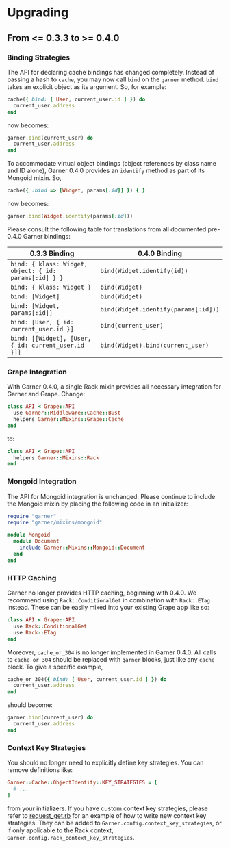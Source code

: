 Upgrading
=========

From <= 0.3.3 to >= 0.4.0
-------------------------

### Binding Strategies

The API for declaring cache bindings has changed completely. Instead of passing a hash to `cache`, you may now call `bind` on the `garner` method. `bind` takes an explicit object as its argument. So, for example:

```ruby
cache({ bind: [ User, current_user.id ] }) do
  current_user.address
end
```

now becomes:
```ruby
garner.bind(current_user) do
  current_user.address
end
```

To accommodate virtual object bindings (object references by class name and ID alone), Garner 0.4.0 provides an `identify` method as part of its Mongoid mixin. So,

```ruby
cache({ :bind => [Widget, params[:id]] }) { }
```

now becomes:

```ruby
garner.bind(Widget.identify(params[:id]))
```

Please consult the following table for translations from all documented pre-0.4.0 Garner bindings:

| 0.3.3 Binding | 0.4.0 Binding |
|---------------|---------------|
| `bind: { klass: Widget, object: { id: params[:id] } }` | `bind(Widget.identify(id))` |
| `bind: { klass: Widget }` | `bind(Widget)` |
| `bind: [Widget]` | `bind(Widget)` |
| `bind: [Widget, params[:id]]` | `bind(Widget.identify(params[:id]))` |
| `bind: [User, { id: current_user.id }]` | `bind(current_user)` |
| `bind: [[Widget], [User, { id: current_user.id }]]` | `bind(Widget).bind(current_user)` |

### Grape Integration

With Garner 0.4.0, a single Rack mixin provides all necessary integration for Garner and Grape. Change:

```ruby
class API < Grape::API
  use Garner::Middleware::Cache::Bust
  helpers Garner::Mixins::Grape::Cache
end
```

to:

```ruby
class API < Grape::API
  helpers Garner::Mixins::Rack
end
```

### Mongoid Integration

The API for Mongoid integration is unchanged. Please continue to include the Mongoid mixin by placing the following code in an initializer:

```ruby
require "garner"
require "garner/mixins/mongoid"

module Mongoid
  module Document
    include Garner::Mixins::Mongoid::Document
  end
end
```

### HTTP Caching

Garner no longer provides HTTP caching, beginning with 0.4.0. We recommend using `Rack::ConditionalGet` in combination with `Rack::ETag` instead. These can be easily mixed into your existing Grape app like so:

```ruby
class API < Grape::API
  use Rack::ConditionalGet
  use Rack::ETag
end
```

Moreover, `cache_or_304` is no longer implemented in Garner 0.4.0. All calls to `cache_or_304` should be replaced with `garner` blocks, just like any `cache` block. To give a specific example,

```ruby
cache_or_304({ bind: [ User, current_user.id ] }) do
  current_user.address
end
```

should become:

```ruby
garner.bind(current_user) do
  current_user.address
end
```

### Context Key Strategies

You should no longer need to explicitly define key strategies. You can remove definitions like:

```ruby
Garner::Cache::ObjectIdentity::KEY_STRATEGIES = [
  # ...
]
```

from your initializers. If you have custom context key strategies, please refer to [request_get.rb](/artsy/garner/blob/master/lib/garner/strategies/context/key/request_get.rb) for an example of how to write new context key strategies. They can be added to `Garner.config.context_key_strategies`, or if only applicable to the Rack context, `Garner.config.rack_context_key_strategies`.
